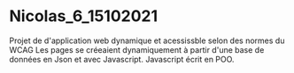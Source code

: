 # Nicolas_6_15102021

Projet de d'application web dynamique et acessissble selon des normes du WCAG
Les pages se créeaient dynamiquement à partir d'une base de données en Json et avec Javascript. 
Javascript écrit en POO.
